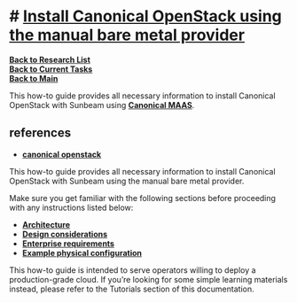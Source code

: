 # # **[Install Canonical OpenStack using the manual bare metal provider](https://canonical-openstack.readthedocs-hosted.com/en/latest/how-to/install/install-canonical-openstack-using-the-manual-bare-metal-provider/)**

**[Back to Research List](../../../../../research_list.md)**\
**[Back to Current Tasks](../../../../../../`a_status/current_tasks.md)**\
**[Back to Main](../../../../../../README.md)**

This how-to guide provides all necessary information to install Canonical OpenStack with Sunbeam using **[Canonical MAAS](https://maas.io/)**.

## references

- **[canonical openstack](https://canonical.com/openstack)**

This how-to guide provides all necessary information to install Canonical OpenStack with Sunbeam using the manual bare metal provider.

Make sure you get familiar with the following sections before proceeding with any instructions listed below:

- **[Architecture](https://canonical-openstack.readthedocs-hosted.com/en/latest/explanation/architecture/)**
- **[Design considerations](https://canonical-openstack.readthedocs-hosted.com/en/latest/explanation/design-considerations/)**
- **[Enterprise requirements](https://canonical-openstack.readthedocs-hosted.com/en/latest/reference/enterprise-requirements/)**
- **[Example physical configuration](https://canonical-openstack.readthedocs-hosted.com/en/latest/reference/example-physical-configuration/)**

This how-to guide is intended to serve operators willing to deploy a production-grade cloud. If you’re looking for some simple learning materials instead, please refer to the Tutorials section of this documentation.
